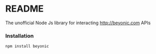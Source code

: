 # README

The unofficial Node Js library for interacting http://beyonic.com APIs


### Installation
```
npm install beyonic
```
